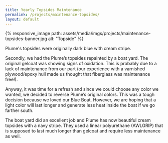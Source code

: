 ```yaml
---
title: Yearly Topsides Maintenance
permalink: /projects/maintenance-topsides/
layout: default
---
```


{% responsive_image path: assets/media/imgs/projects/maintenance-topsides-banner.jpg alt: "Topside" %}

Plume's topsides were originally dark blue with cream stripe.

Secondly, we had the Plume’s topsides repainted by a boat yard. The original
gelcoat was showing signs of oxidation. This is probably due to a lack of
maintenance from our part (our experience with a varnished plywood/epoxy hull
made us thought that fiberglass was maintenance free!). 

Anyway, it was time for
a refresh and since we could choose any color we wanted, we decided to reverse
Plume’s original colors. This was a tough decision because we loved our Blue
Boat. However, we are hoping that a light color will last longer and generate
less heat inside the boat if we go farther south. 

The boat yard did an excellent
job and Plume has now beautiful cream topsides with a navy stripe. They used a linear polyurethane (AWLGRIP) that is
supposed to last much longer than gelcoat and require less maintenance as well.
